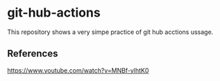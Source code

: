 # git-hub-actions
This repository shows a very simpe practice of git hub acctions ussage.

## References
https://www.youtube.com/watch?v=MNBf-ylhtK0